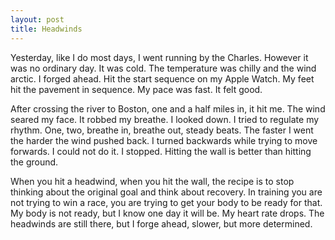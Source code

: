 ```yaml
---
layout: post
title: Headwinds
---
```

Yesterday, like I do most days, I went running by the Charles. However it was no ordinary day. It was cold. The temperature was chilly and the wind arctic. I forged ahead. Hit the start sequence on my Apple Watch. My feet hit the pavement in sequence. My pace was fast. It felt good.

After crossing the river to Boston, one and a half miles in, it hit me. The wind seared my face. It robbed my breathe. I looked down. I tried to regulate my rhythm. One, two, breathe in, breathe out, steady beats. The faster I went the harder the wind pushed back. I turned backwards while trying to move forwards. I could not do it. I stopped. Hitting the wall is better than hitting the ground.

When you hit a headwind, when you hit the wall, the recipe is to stop thinking about the original goal and think about recovery. In training you are not trying to win a race, you are trying to get your body to be ready for that. My body is not ready, but I know one day it will be. My heart rate drops. The headwinds are still there, but I forge ahead, slower, but more determined.
